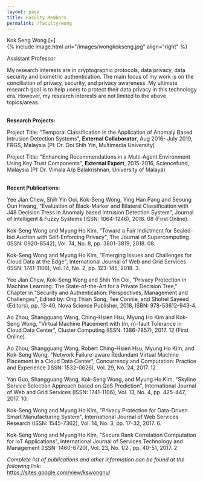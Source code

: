 ```yaml
---
layout: page
title: Faculty Members
permalink: /faculty/wong
---
```


<div class="container" markdown="1">
<div class="header" markdown="1">Kok Seng Wong  [+]
</div>
<div class="content" markdown="1" style="min-height: 200px;">
{% include image.html url="/images/wongkokseng.jpg" align="right" %}

Assistant Professor

My research interests are in cryptographic protocols, data privacy, data security and biometric authentication. The main focus of my work is on the conciliation of privacy, security, and privacy awareness. My ultimate research goal is to help users to protect their data privacy in this technology era. However, my research interests are not limited to the above topics/areas. 


<br><b>Research Projects:</b>

Project Title: "Temporal Classification in the Application of Anomaly Based Intrusion Detection Systems", <b>External Collaborator</b>, Aug 2016- July 2019, FRGS, Malaysia (PI: Dr. Ooi Shih Yin, Multimedia University)

Project Title: "Enhancing Recommendations in a Multi-Agent Environment Using Key Trust Components", <b>External Expert</b>, 2015-2016, Sciencefund, Malaysia (PI: Dr. Vimala A/p Balakrishnan, University of Malaya)


<br><b>Recent Publications:</b>

Yee Jian Chew, Shih Yin Ooi, Kok-Seng Wong, Ying Han Pang and Seoung Oun Hwang, "Evaluation of Black-Marker and Bilateral Classification with J48 Decision Tress in Anomaly based Intrusion Detection System", Journal of Intelligent & Fuzzy Systems (ISSN: 1064-1246), 2018. 08 (First Online).  

Kok-Seng Wong and Myung Ho Kim, "Toward a Fair Indictment for Sealed-bid Auction with Self-Enforcing Privacy", The Journal of Supercomputing (ISSN: 0920-8542), Vol. 74, No. 8, pp. 3801-3819, 2018. 08.  

Kok-Seng Wong and Myung Ho Kim, "Emerging Issues and Challenges for Cloud Data at the Edge", International Journal of Web and Grid Services (ISSN: 1741-1106), Vol. 14, No. 2,  pp. 123-145, 2018. 3.  

Yee Jian Chew, Kok-Seng Wong and Shih Yin Ooi, "Privacy Protection in Machine Learning: The State-of-the-Art for a Private Decision Tree," Chapter in "Security and Authentication: Perspectives, Management and Challenges", Edited by: Ong Thian Song, Tee Connie, and Shohel Sayeed (Editors), pp. 13-40, Nova Science Publisher, 2018, ISBN: 978-53612-943-4.

Ao Zhou, Shangguang Wang, Ching-Hsien Hsu, Myung Ho Kim and Kok-Seng Wong, "Virtual Machine Placement with (m, n)-fault Tolerance in Cloud Data Center", Cluster Computing (ISSN: 1386-7857), 2017. 12 (First Online).  

Ao Zhou, Shangguang Wang, Robert Ching-Hsien Hsu, Myung Ho Kim, and Kok-Seng Wong, "Network Failure-aware Redundant Virtual Machine Placement in a Cloud Data Center", Concurrency and Computation: Practice and Experience (ISSN: 1532-0626), Vol. 29, No. 24,  2017. 12 .

Yan Guo, Shangguang Wang, Kok-Seng Wong, and Myung Ho Kim, "Skyline Service Selection Approach based on QoS Prediction", International Journal of Web and Grid Services (ISSN: 1741-1106), Vol. 13, No. 4, pp. 425-447, 2017. 10.  

Kok-Seng Wong and Myung Ho Kim, "Privacy Protection for Data-Driven Smart Manufacturing System", International Journal of Web Services Research  (ISSN: 1545-7362), Vol. 14, No. 3, pp. 17-32, 2017. 6. 

Kok-Seng Wong and Myung Ho Kim, "Secure Rank Correlation Computation for IoT Applications", International Journal of Services Technology and Management (ISSN: 1460-6720), Vol. 23, No. 1/2 , pp. 40-51, 2017. 2  

<I>Complete list of publications and other information can be found at the following link:</I><br> <a href="https://sites.google.com/view/kswongnu/" target="_blank">https://sites.google.com/view/kswongnu/ </a>

</div>
</div>
